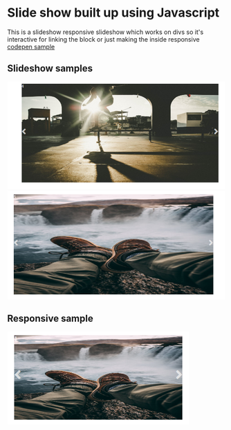 # Slide show built up using Javascript

This is a slideshow responsive slideshow which works on divs so it's interactive for linking the block or just making the inside responsive [codepen sample](https://codepen.io/queflojera/details/gqBmoQ)


## Slideshow samples


![sample #1](https://github.com/angelparkour499/javascript-slideshow/blob/master/Slideshow_sample.png)
![sample #2](https://github.com/angelparkour499/javascript-slideshow/blob/master/Slideshow_sample%232.png)


## Responsive sample
![sample #3](https://github.com/angelparkour499/javascript-slideshow/blob/master/Slideshow_sample%233.png)
